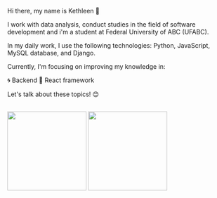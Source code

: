 Hi there, my name is Kethleen 👋

I work with data analysis, conduct studies in the field of software development and i'm a student at Federal University of ABC (UFABC).

In my daily work, I use the following technologies: Python, JavaScript, MySQL database, and Django.

Currently, I'm focusing on improving my knowledge in:

<div style="display: block">
🌀 Backend
🎨 React framework
</div>

Let's talk about these topics! 😊

<div style="display: inline_block"><br>
  <img height="180em" src="https://github-readme-stats.vercel.app/api?username=kettaraujo&show_icons=true&theme=dracula&include_all_commits=true&count_private=true"/>
  <img height="180em" src="https://github-readme-stats.vercel.app/api/top-langs/?username=kettaraujo&layout=compact&langs_count=6&theme=dracula"/>
</div>
